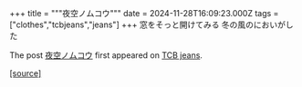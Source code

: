 +++
title = """夜空ノムコウ"""
date = 2024-11-28T16:09:23.000Z
tags = ["clothes","tcbjeans","jeans"]
+++
窓をそっと開けてみる 冬の風のにおいがした

The post [夜空ノムコウ](http://tcbjeans.com/2024/11/29/50167) first appeared on [TCB jeans](http://tcbjeans.com).

[[source]](http://tcbjeans.com/2024/11/29/50167)
